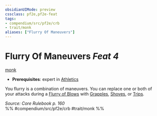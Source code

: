 ```yaml
---
obsidianUIMode: preview
cssclass: pf2e,pf2e-feat
tags:
- compendium/src/pf2e/crb
- trait/monk
aliases: ["Flurry Of Maneuvers"]
---
```

# Flurry Of Maneuvers  *Feat 4*  
[monk](Reference/Rules/Traits/monk.md "Monk Class Trait")  

- **Prerequisites**: expert in [Athletics](skills.md#Athletics)

You flurry is a combination of maneuvers. You can replace one or both of your attacks during a [Flurry of Blows](flurry-of-blows.md) with [Grapples](Reference/Rules/Actions/grapple.md), [Shoves](Reference/Rules/Actions/shove.md), or [Trips](Reference/Rules/Actions/trip.md).

*Source: Core Rulebook p. 160*  
%% #compendium/src/pf2e/crb #trait/monk %%